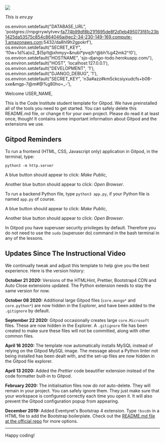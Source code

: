 <img src="https://codeinstitute.s3.amazonaws.com/fullstack/ci_logo_small.png" style="margin: 0;">

*This is env.py*

os.environ.setdefault("DATABASE_URL", 'postgres://rnpgrrywlytvev:fa774b99df8b21f1695de8f2d1eb495073f81c23b1425da53575c854c864046a@ec2-34-230-149-169.compute-1.amazonaws.com:5432/da8hl9h2gpokrf'),
os.environ.setdefault("SECRET_KEY", 'f0w+1d%a)o2_$(5p!t@xhmyy=&nubl*pvq(h^@bh%g42mk2^!0'),
os.environ.setdefault("HOSTNAME", 'sjo-django-todo.herokuapp.com/'),
os.environ.setdefault("HOST", 'localhost:127.0.0.1'),
os.environ.setdefault("DEVELOPMENT", '1'),
os.environ.setdefault("DJANGO_DEBUG", '1'),
os.environ.setdefault("SECRET_KEY", 'n3a#azz#km5ckcsiyxudcfs+b08-xxe&mgp-7@m#@%g80ho=_-'),

Welcome USER_NAME,

This is the Code Institute student template for Gitpod. We have preinstalled all of the tools you need to get started. You can safely delete this README.md file, or change it for your own project. Please do read it at least once, though! It contains some important information about Gitpod and the extensions we use.

## Gitpod Reminders

To run a frontend (HTML, CSS, Javascript only) application in Gitpod, in the terminal, type:

`python3 -m http.server`

A blue button should appear to click: *Make Public*,

Another blue button should appear to click: *Open Browser*.

To run a backend Python file, type `python3 app.py`, if your Python file is named `app.py` of course.

A blue button should appear to click: *Make Public*,

Another blue button should appear to click: *Open Browser*.

In Gitpod you have superuser security privileges by default. Therefore you do not need to use the `sudo` (superuser do) command in the bash terminal in any of the lessons.

## Updates Since The Instructional Video

We continually tweak and adjust this template to help give you the best experience. Here is the version history:

**October 21 2020:** Versions of the HTMLHint, Prettier, Bootstrap4 CDN and Auto Close extensions updated. The Python extension needs to stay the same version for now.

**October 08 2020:** Additional large Gitpod files (`core.mongo*` and `core.python*`) are now hidden in the Explorer, and have been added to the `.gitignore` by default.

**September 22 2020:** Gitpod occasionally creates large `core.Microsoft` files. These are now hidden in the Explorer. A `.gitignore` file has been created to make sure these files will not be committed, along with other common files.

**April 16 2020:** The template now automatically installs MySQL instead of relying on the Gitpod MySQL image. The message about a Python linter not being installed has been dealt with, and the set-up files are now hidden in the Gitpod file explorer.

**April 13 2020:** Added the _Prettier_ code beautifier extension instead of the code formatter built-in to Gitpod.

**February 2020:** The initialisation files now _do not_ auto-delete. They will remain in your project. You can safely ignore them. They just make sure that your workspace is configured correctly each time you open it. It will also prevent the Gitpod configuration popup from appearing.

**December 2019:** Added Eventyret's Bootstrap 4 extension. Type `!bscdn` in a HTML file to add the Bootstrap boilerplate. Check out the <a href="https://github.com/Eventyret/vscode-bcdn" target="_blank">README.md file at the official repo</a> for more options.

--------

Happy coding!
